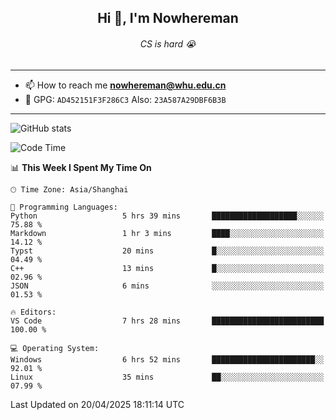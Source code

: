 <h2 align="center">Hi 👋, I'm Nowhereman</h2>
<h6 align="center">CS is hard 😭</h6>

---
- 📫 How to reach me **nowhereman@whu.edu.cn**
- 🔑 GPG: `AD452151F3F286C3`  Also: `23A587A29DBF6B3B`

---
![GitHub stats](https://github-readme-stats.vercel.app/api?username=nowherechan&theme=transparent&rank_icon=github&include_all_commits=true&count_private=true)

<!--START_SECTION:waka-->
![Code Time](http://img.shields.io/badge/Code%20Time-808%20hrs%2055%20mins-blue)

📊 **This Week I Spent My Time On** 

```text
🕑︎ Time Zone: Asia/Shanghai

💬 Programming Languages: 
Python                   5 hrs 39 mins       ███████████████████░░░░░░   75.88 % 
Markdown                 1 hr 3 mins         ████░░░░░░░░░░░░░░░░░░░░░   14.12 % 
Typst                    20 mins             █░░░░░░░░░░░░░░░░░░░░░░░░   04.49 % 
C++                      13 mins             █░░░░░░░░░░░░░░░░░░░░░░░░   02.96 % 
JSON                     6 mins              ░░░░░░░░░░░░░░░░░░░░░░░░░   01.53 % 

🔥 Editors: 
VS Code                  7 hrs 28 mins       █████████████████████████   100.00 % 

💻 Operating System: 
Windows                  6 hrs 52 mins       ███████████████████████░░   92.01 % 
Linux                    35 mins             ██░░░░░░░░░░░░░░░░░░░░░░░   07.99 % 
```


 Last Updated on 20/04/2025 18:11:14 UTC
<!--END_SECTION:waka-->

